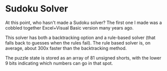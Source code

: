 # Sudoku Solver

At this point, who hasn't made a Sudoku solver? The first one I made was a cobbled together Excel+Visual Basic version many years ago.

This solver has both a backtracking option and a rule-based solver (that falls back to guesses when the rules fail). The rule based solver is, on average, about 300x faster than the backtracking method.

The puzzle state is stored as an array of 81 unsigned shorts, with the lower 9 bits indicating which numbers can go in that spot.